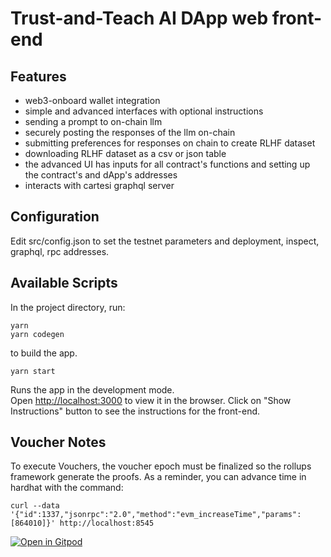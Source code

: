 # Trust-and-Teach AI DApp web front-end

## Features

- web3-onboard wallet integration
- simple and advanced interfaces with optional instructions
- sending a prompt to on-chain llm
- securely posting the responses of the llm on-chain
- submitting preferences for responses on chain to create RLHF dataset
- downloading RLHF dataset as a csv or json table
- the advanced UI has inputs for all contract's functions and setting up the contract's and dApp's addresses
- interacts with cartesi graphql server

## Configuration

Edit src/config.json to set the testnet parameters and deployment, inspect, graphql, rpc addresses.

## Available Scripts

In the project directory, run:

```shell
yarn
yarn codegen
```

to build the app.

```shell
yarn start
```

Runs the app in the development mode.\
Open [http://localhost:3000](http://localhost:3000) to view it in the browser.
Click on "Show Instructions" button to see the instructions for the front-end.

## Voucher Notes

To execute Vouchers, the voucher epoch must be finalized so the rollups framework generate the proofs.
As a reminder, you can advance time in hardhat with the command:

```shell
curl --data '{"id":1337,"jsonrpc":"2.0","method":"evm_increaseTime","params":[864010]}' http://localhost:8545
```

[![Open in Gitpod](https://gitpod.io/button/open-in-gitpod.svg)](https://gitpod.io/#https://github.com/lynoferraz/frontend-web-cartesi)

